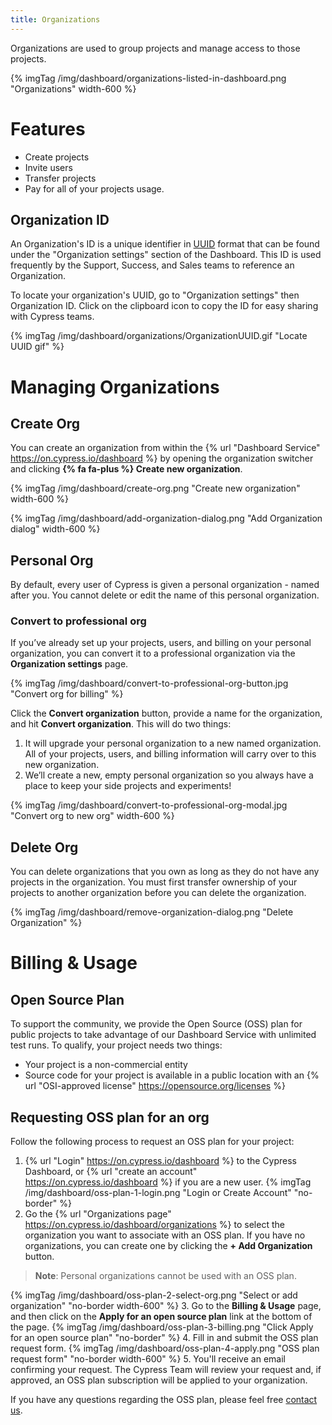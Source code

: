 ```yaml
---
title: Organizations
---
```


Organizations are used to group projects and manage access to those projects.

{% imgTag /img/dashboard/organizations-listed-in-dashboard.png "Organizations"  width-600 %}

# Features

- Create projects
- Invite users
- Transfer projects
- Pay for all of your projects usage.

## Organization ID

An Organization's ID is a unique identifier in [UUID](https://tools.ietf.org/html/rfc4122) format that can be found under the "Organization settings" section of the Dashboard. This ID is used frequently by the Support, Success, and Sales teams to reference an Organization.

To locate your organization's UUID, go to "Organization settings" then Organization ID. Click on the clipboard icon to copy the ID for easy sharing with Cypress teams.

{% imgTag /img/dashboard/organizations/OrganizationUUID.gif "Locate UUID gif" %}

# Managing Organizations

## Create Org

You can create an organization from within the {% url "Dashboard Service" https://on.cypress.io/dashboard %} by opening the organization switcher and clicking **{% fa fa-plus %} Create new organization**.

{% imgTag /img/dashboard/create-org.png "Create new organization" width-600 %}

{% imgTag /img/dashboard/add-organization-dialog.png "Add Organization dialog" width-600 %}

## Personal Org

By default, every user of Cypress is given a personal organization - named after you. You cannot delete or edit the name of this personal organization.

### Convert to professional org

If you’ve already set up your projects, users, and billing on your personal organization, you can convert it to a professional organization via the **Organization settings** page.

{% imgTag /img/dashboard/convert-to-professional-org-button.jpg "Convert org for billing" %}

Click the **Convert organization** button, provide a name for the organization, and hit **Convert organization**. This will do two things:

1. It will upgrade your personal organization to a new named organization. All of your projects, users, and billing information will carry over to this new organization.
2. We’ll create a new, empty personal organization so you always have a place to keep your side projects and experiments!

{% imgTag /img/dashboard/convert-to-professional-org-modal.jpg "Convert org to new org" width-600 %}

## Delete Org

You can delete organizations that you own as long as they do not have any projects in the organization. You must first transfer ownership of your projects to another organization before you can delete the organization.

{% imgTag /img/dashboard/remove-organization-dialog.png "Delete Organization" %}

# Billing & Usage

## Open Source Plan

To support the community, we provide the Open Source (OSS) plan for public projects to take advantage of our Dashboard Service with unlimited test runs. To qualify, your project needs two things:

- Your project is a non-commercial entity
- Source code for your project is available in a public location with an {% url "OSI-approved license" https://opensource.org/licenses %}

## Requesting OSS plan for an org

Follow the following process to request an OSS plan for your project:

1. {% url "Login" https://on.cypress.io/dashboard %} to the Cypress Dashboard, or {% url "create an account" https://on.cypress.io/dashboard %} if you are a new user.
  {% imgTag /img/dashboard/oss-plan-1-login.png "Login or Create Account" "no-border" %}
2. Go the {% url "Organizations page" https://on.cypress.io/dashboard/organizations %} to select the organization you want to associate with an OSS plan. If you have no organizations, you can create one by clicking the **+ Add Organization** button.
> **Note**: Personal organizations cannot be used with an OSS plan.

  {% imgTag /img/dashboard/oss-plan-2-select-org.png "Select or add organization" "no-border width-600" %}
3. Go to the **Billing & Usage** page, and then click on the **Apply for an open source plan** link at the bottom of the page.
  {% imgTag /img/dashboard/oss-plan-3-billing.png "Click Apply for an open source plan" "no-border" %}
4. Fill in and submit the OSS plan request form.
  {% imgTag /img/dashboard/oss-plan-4-apply.png "OSS plan request form" "no-border width-600" %}
5. You'll receive an email confirming your request. The Cypress Team will review your request and, if approved, an OSS plan subscription will be applied to your organization.

If you have any questions regarding the OSS plan, please feel free [contact us](mailto:hello@cypress.io).


